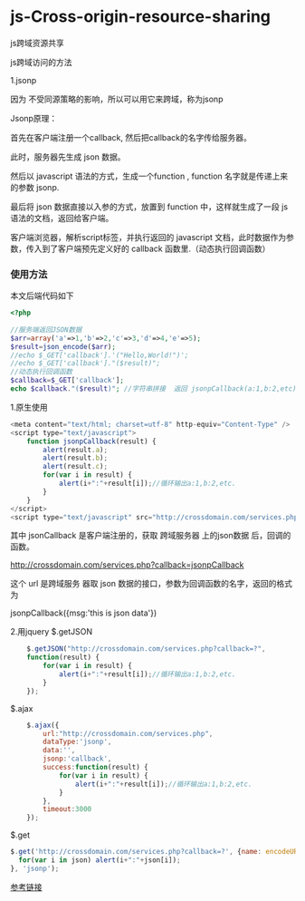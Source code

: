 # js-Cross-origin-resource-sharing
js跨域资源共享

js跨域访问的方法

1.jsonp

因为 <code><script src='xxx.com'></script></code> 不受同源策略的影响，所以可以用它来跨域，称为jsonp

Jsonp原理： 

首先在客户端注册一个callback, 然后把callback的名字传给服务器。

此时，服务器先生成 json 数据。

然后以 javascript 语法的方式，生成一个function , function 名字就是传递上来的参数 jsonp.

最后将 json 数据直接以入参的方式，放置到 function 中，这样就生成了一段 js 语法的文档，返回给客户端。

客户端浏览器，解析script标签，并执行返回的 javascript 文档，此时数据作为参数，传入到了客户端预先定义好的 callback 函数里.（动态执行回调函数）

<h3>使用方法</h3>

本文后端代码如下

```php
<?php  
  
//服务端返回JSON数据  
$arr=array('a'=>1,'b'=>2,'c'=>3,'d'=>4,'e'=>5);  
$result=json_encode($arr);  
//echo $_GET['callback'].'("Hello,World!")';  
//echo $_GET['callback']."($result)";  
//动态执行回调函数  
$callback=$_GET['callback'];  
echo $callback."($result)"; //字符串拼接  返回 jsonpCallback(a:1,b:2,etc)

```
1.原生使用
```js
<meta content="text/html; charset=utf-8" http-equiv="Content-Type" />  
<script type="text/javascript">  
    function jsonpCallback(result) {  
        alert(result.a);  
        alert(result.b);  
        alert(result.c);  
        for(var i in result) {  
            alert(i+":"+result[i]);//循环输出a:1,b:2,etc.  
        }  
    }  
</script>  
<script type="text/javascript" src="http://crossdomain.com/services.php?callback=jsonpCallback"></script>  
```
其中 jsonCallback 是客户端注册的，获取 跨域服务器 上的json数据 后，回调的函数。

http://crossdomain.com/services.php?callback=jsonpCallback

这个 url 是跨域服务 器取 json 数据的接口，参数为回调函数的名字，返回的格式为

jsonpCallback({msg:'this is json data'})  





2.用jquery
$.getJSON
```js
    $.getJSON("http://crossdomain.com/services.php?callback=?",  
    function(result) {  
        for(var i in result) {  
            alert(i+":"+result[i]);//循环输出a:1,b:2,etc.  
        }  
    }); 

```
$.ajax
```js
    $.ajax({  
        url:"http://crossdomain.com/services.php",  
        dataType:'jsonp',  
        data:'',  
        jsonp:'callback',  
        success:function(result) {  
            for(var i in result) {  
                alert(i+":"+result[i]);//循环输出a:1,b:2,etc.  
            }  
        },  
        timeout:3000  
    }); 
```
$.get
```js
$.get('http://crossdomain.com/services.php?callback=?', {name: encodeURIComponent('tester')}, function (json) { 
  for(var i in json) alert(i+":"+json[i]); 
}, 'jsonp'); 
```

<a href="http://justcoding.iteye.com/blog/1366102/">参考链接</a>
